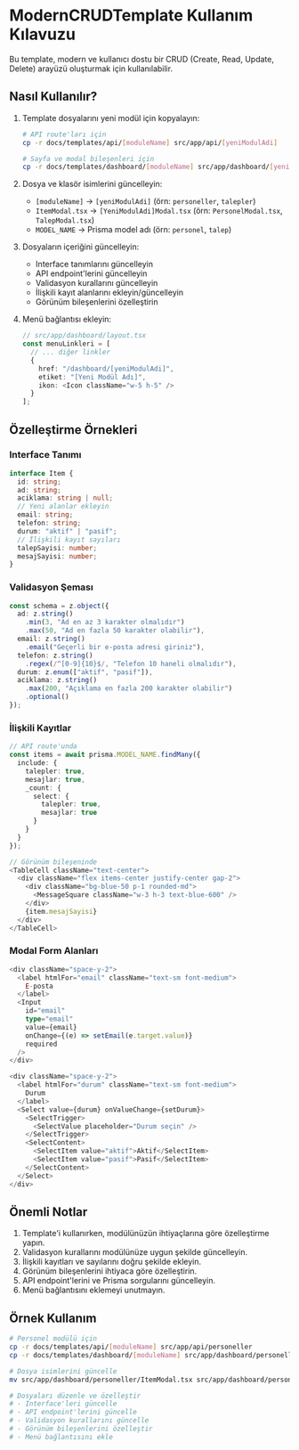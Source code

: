 # ModernCRUDTemplate Kullanım Kılavuzu

Bu template, modern ve kullanıcı dostu bir CRUD (Create, Read, Update, Delete) arayüzü oluşturmak için kullanılabilir.

## Nasıl Kullanılır?

1. Template dosyalarını yeni modül için kopyalayın:
   ```bash
   # API route'ları için
   cp -r docs/templates/api/[moduleName] src/app/api/[yeniModulAdi]
   
   # Sayfa ve modal bileşenleri için
   cp -r docs/templates/dashboard/[moduleName] src/app/dashboard/[yeniModulAdi]
   ```

2. Dosya ve klasör isimlerini güncelleyin:
   - `[moduleName]` -> `[yeniModulAdi]` (örn: `personeller`, `talepler`)
   - `ItemModal.tsx` -> `[YeniModulAdi]Modal.tsx` (örn: `PersonelModal.tsx`, `TalepModal.tsx`)
   - `MODEL_NAME` -> Prisma model adı (örn: `personel`, `talep`)

3. Dosyaların içeriğini güncelleyin:
   - Interface tanımlarını güncelleyin
   - API endpoint'lerini güncelleyin
   - Validasyon kurallarını güncelleyin
   - İlişkili kayıt alanlarını ekleyin/güncelleyin
   - Görünüm bileşenlerini özelleştirin

4. Menü bağlantısı ekleyin:
   ```typescript
   // src/app/dashboard/layout.tsx
   const menuLinkleri = [
     // ... diğer linkler
     {
       href: "/dashboard/[yeniModulAdi]",
       etiket: "[Yeni Modül Adı]",
       ikon: <Icon className="w-5 h-5" />
     }
   ];
   ```

## Özelleştirme Örnekleri

### Interface Tanımı
```typescript
interface Item {
  id: string;
  ad: string;
  aciklama: string | null;
  // Yeni alanlar ekleyin
  email: string;
  telefon: string;
  durum: "aktif" | "pasif";
  // İlişkili kayıt sayıları
  talepSayisi: number;
  mesajSayisi: number;
}
```

### Validasyon Şeması
```typescript
const schema = z.object({
  ad: z.string()
    .min(3, "Ad en az 3 karakter olmalıdır")
    .max(50, "Ad en fazla 50 karakter olabilir"),
  email: z.string()
    .email("Geçerli bir e-posta adresi giriniz"),
  telefon: z.string()
    .regex(/^[0-9]{10}$/, "Telefon 10 haneli olmalıdır"),
  durum: z.enum(["aktif", "pasif"]),
  aciklama: z.string()
    .max(200, "Açıklama en fazla 200 karakter olabilir")
    .optional()
});
```

### İlişkili Kayıtlar
```typescript
// API route'unda
const items = await prisma.MODEL_NAME.findMany({
  include: {
    talepler: true,
    mesajlar: true,
    _count: {
      select: {
        talepler: true,
        mesajlar: true
      }
    }
  }
});

// Görünüm bileşeninde
<TableCell className="text-center">
  <div className="flex items-center justify-center gap-2">
    <div className="bg-blue-50 p-1 rounded-md">
      <MessageSquare className="w-3 h-3 text-blue-600" />
    </div>
    {item.mesajSayisi}
  </div>
</TableCell>
```

### Modal Form Alanları
```typescript
<div className="space-y-2">
  <label htmlFor="email" className="text-sm font-medium">
    E-posta
  </label>
  <Input
    id="email"
    type="email"
    value={email}
    onChange={(e) => setEmail(e.target.value)}
    required
  />
</div>

<div className="space-y-2">
  <label htmlFor="durum" className="text-sm font-medium">
    Durum
  </label>
  <Select value={durum} onValueChange={setDurum}>
    <SelectTrigger>
      <SelectValue placeholder="Durum seçin" />
    </SelectTrigger>
    <SelectContent>
      <SelectItem value="aktif">Aktif</SelectItem>
      <SelectItem value="pasif">Pasif</SelectItem>
    </SelectContent>
  </Select>
</div>
```

## Önemli Notlar

1. Template'i kullanırken, modülünüzün ihtiyaçlarına göre özelleştirme yapın.
2. Validasyon kurallarını modülünüze uygun şekilde güncelleyin.
3. İlişkili kayıtları ve sayılarını doğru şekilde ekleyin.
4. Görünüm bileşenlerini ihtiyaca göre özelleştirin.
5. API endpoint'lerini ve Prisma sorgularını güncelleyin.
6. Menü bağlantısını eklemeyi unutmayın.

## Örnek Kullanım

```bash
# Personel modülü için
cp -r docs/templates/api/[moduleName] src/app/api/personeller
cp -r docs/templates/dashboard/[moduleName] src/app/dashboard/personeller

# Dosya isimlerini güncelle
mv src/app/dashboard/personeller/ItemModal.tsx src/app/dashboard/personeller/PersonelModal.tsx

# Dosyaları düzenle ve özelleştir
# - Interface'leri güncelle
# - API endpoint'lerini güncelle
# - Validasyon kurallarını güncelle
# - Görünüm bileşenlerini özelleştir
# - Menü bağlantısını ekle
``` 